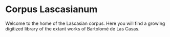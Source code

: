 # Corpus Lascasianum

Welcome to the home of the Lascasian corpus. Here you will find a growing digitized library of the extant works of Bartolomé de Las Casas.
